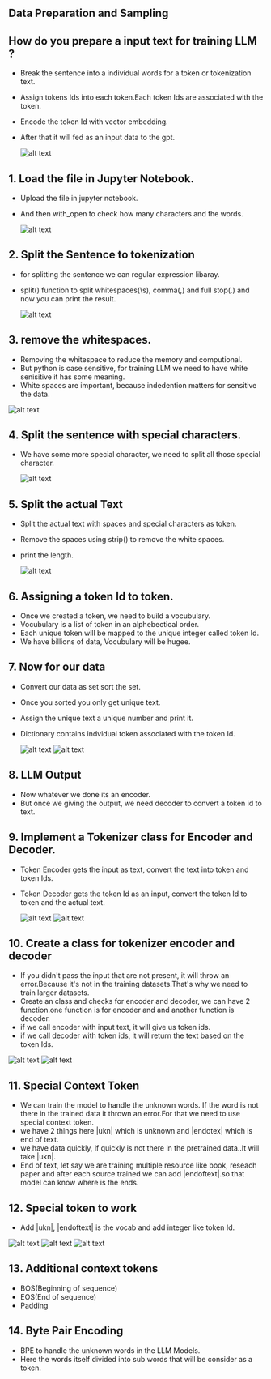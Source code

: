 ## Data Preparation and Sampling

## How do you prepare a input text for training LLM ?

- Break the sentence into a individual words for a token or tokenization text.
- Assign tokens Ids into each token.Each token Ids are associated with the token.
- Encode the token Id with vector embedding.
- After that it will fed as an input data to the gpt.

    ![alt text](../Images/tokenEmbedding.png)


## 1. Load the file in Jupyter Notebook.

- Upload the file in jupyter notebook.
- And then with_open to check how many characters and the words.

    ![alt text](../Images/loadFile.png)

## 2. Split the Sentence to tokenization

- for splitting the sentence we can regular expression libaray.
- split() function to split whitespaces(\s), comma(,) and full stop(.) and now you can print the result.

    ![alt text](../Images/splitSentence.png)

## 3. remove the whitespaces.

- Removing the whitespace to reduce the memory and computional.
- But python is case sensitive, for training LLM we need to have white senisitive it has some meaning.
- White spaces are important, because indedention matters for sensitive the data.

![alt text](../Images/whitespace.png)

## 4. Split the sentence with special characters.

- We have some more special character, we need to split all those special character.

    ![alt text](../Images/removeSpecial.png)

## 5. Split the actual Text

- Split the actual text with spaces and special characters as token.
- Remove the spaces using strip() to remove the white spaces.
- print the length.

    ![alt text](../Images/ActualSplitData.png)

## 6. Assigning a token Id to token.

- Once we created a token, we need to build a vocubulary.
- Vocubulary is a list of token in an alphebectical order.
- Each unique token will be mapped to the unique integer called token Id.
- We have billions of data, Vocubulary will be hugee.


## 7. Now for our data

- Convert our data as set sort the set.
- Once you sorted you only get unique text.
- Assign the unique text a unique number and print it.
- Dictionary contains indvidual token associated with the token Id.

  ![alt text](../Images/sort.png)
  ![alt text](../Images/unique.png)

## 8. LLM Output

- Now whatever we done its an encoder.
- But once we giving the output, we need decoder to convert a token id to text.

## 9. Implement a Tokenizer class for Encoder and Decoder.

- Token Encoder gets the input as text, convert the text into token and token Ids.
- Token Decoder gets the token Id as an input, convert the token Id to token and the actual text.

    ![alt text](../Images/tokenEncode.png)
    ![alt text](../Images/tokenDecoder.png) 

## 10. Create a class for tokenizer encoder and decoder

- If you didn't pass the input that are not present, it will throw an error.Because it's not in the training datasets.That's why we need to train larger datasets.
- Create an class and checks for encoder and decoder, we can have 2 function.one function is for encoder and and another function is decoder.
- if we call encoder with input text, it will give us token ids.
- if we call decoder with token ids, it will return the text based on the token Ids.

![alt text](../Images/classEncoderDecoder.png)
![alt text](../Images/encoderDecoderOut.png)

## 11. Special Context Token

- We can train the model to handle the unknown words. If the word is not there in the trained data it thrown an error.For that we need to use special context token.
- we have 2 things here |ukn| which is unknown and |endotex| which is end of text.
- we have data quickly, if quickly is not there in the pretrained data..It will take |ukn|.
- End of text, let say we are training multiple resource like book, reseach paper and after each source trained we can add |endoftext|.so that model can know where is the ends.

## 12. Special token to work

- Add |ukn|, |endoftext| is the vocab and add integer like token Id.

![alt text](../Images/specialToken1.png)
![alt text](../Images/specialToken2.png)
![alt text](../Images/specialToken3.png)

## 13. Additional context tokens

- BOS(Beginning of sequence)
- EOS(End of sequence)
- Padding

## 14. Byte Pair Encoding

- BPE to handle the unknown words in the LLM Models.
- Here the words itself divided into sub words that will be consider as a token.